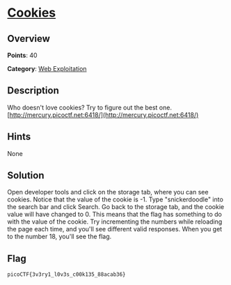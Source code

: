 # [Cookies](https://play.picoctf.org/practice/challenge/173)

## Overview

**Points**: 40

**Category**: [Web Exploitation](../)

## Description

Who doesn't love cookies? Try to figure out the best one. [http://mercury.picoctf.net:6418/](http://mercury.picoctf.net:6418/)

## Hints

None

## Solution

Open developer tools and click on the storage tab, where you can see cookies. Notice that the value of the cookie is -1. Type "snickerdoodle" into the search bar and click Search. Go back to the storage tab, and the cookie value will have changed to 0. This means that the flag has something to do with the value of the cookie. Try incrementing the numbers while reloading the page each time, and you'll see different valid responses. When you get to the number 18, you'll see the flag.

## Flag

`picoCTF{3v3ry1_l0v3s_c00k135_88acab36}`